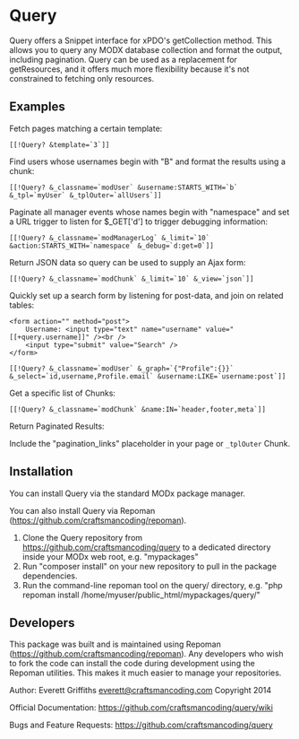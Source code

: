 # Query


Query offers a Snippet interface for xPDO's getCollection method.  This allows you to query 
any MODX database collection and format the output, including pagination.  Query can be used
as a replacement for getResources, and it offers much more flexibility because it's not 
constrained to fetching only resources.

## Examples

Fetch pages matching a certain template:

    [[!Query? &template=`3`]]

Find users whose usernames begin with "B" and format the results using a chunk:

    [[!Query? &_classname=`modUser` &username:STARTS_WITH=`b` &_tpl=`myUser` &_tplOuter=`allUsers`]]
    
Paginate all manager events whose names begin with "namespace" and set a URL trigger to listen for $_GET['d'] to trigger
debugging information:

    [[!Query? &_classname=`modManagerLog` &_limit=`10` &action:STARTS_WITH=`namespace` &_debug=`d:get=0`]]  

Return JSON data so query can be used to supply an Ajax form:

    [[!Query? &_classname=`modChunk` &_limit=`10` &_view=`json`]]  


Quickly set up a search form by listening for post-data, and join on related tables:

    <form action="" method="post">
        Username: <input type="text" name="username" value="[[+query.username]]" /><br /> 
        <input type="submit" value="Search" />
    </form>
    
    [[!Query? &_classname=`modUser` &_graph=`{"Profile":{}}` &_select=`id,username,Profile.email` &username:LIKE=`username:post`]] 


Get a specific list of Chunks:

    [[!Query? &_classname=`modChunk` &name:IN=`header,footer,meta`]] 

Return Paginated Results:

Include the "pagination_links" placeholder in your page or `_tplOuter` Chunk.


## Installation

You can install Query via the standard MODx package manager.

You can also install Query via Repoman (https://github.com/craftsmancoding/repoman).

1. Clone the Query repository from https://github.com/craftsmancoding/query to a dedicated directory inside your MODx web root, e.g. "mypackages"
2. Run "composer install" on your new repository to pull in the package dependencies.
3. Run the command-line repoman tool on the query/ directory, e.g. "php repoman install /home/myuser/public_html/mypackages/query/"


## Developers

This package was built and is maintained using Repoman (https://github.com/craftsmancoding/repoman).
Any developers who wish to fork the code can install the code during development using the 
Repoman utilities.  This makes it much easier to manage your repositories.


Author: Everett Griffiths <everett@craftsmancoding.com>
Copyright 2014

Official Documentation: https://github.com/craftsmancoding/query/wiki

Bugs and Feature Requests: https://github.com/craftsmancoding/query

